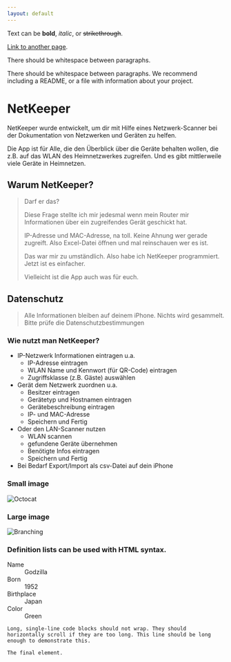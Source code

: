 ```yaml
---
layout: default
---
```


Text can be **bold**, _italic_, or ~~strikethrough~~.

[Link to another page](./another-page.html).

There should be whitespace between paragraphs.

There should be whitespace between paragraphs. We recommend including a README, or a file with information about your project.

# NetKeeper

NetKeeper wurde entwickelt, um dir mit Hilfe eines Netzwerk-Scanner bei der Dokumentation von Netzwerken und Geräten zu helfen.

Die App ist für Alle, die den Überblick über die Geräte behalten wollen, die z.B. auf das WLAN des Heimnetzwerkes zugreifen. Und es gibt mittlerweile viele Geräte in Heimnetzen.

## Warum NetKeeper?

> Darf er das?
> 
> Diese Frage stellte ich mir jedesmal wenn mein Router mir Informationen über ein zugreifendes Gerät geschickt hat.
> 
> IP-Adresse und MAC-Adresse, na toll. Keine Ahnung wer gerade zugreift.
> Also Excel-Datei öffnen und mal reinschauen wer es ist.
>
> Das war mir zu umständlich. Also habe ich NetKeeper programmiert. Jetzt ist es einfacher.
>
> Vielleicht ist die App auch was für euch.

## Datenschutz
> Alle Informationen bleiben auf deinem iPhone. Nichts wird gesammelt.
> Bitte prüfe die Datenschutzbestimmungen

### Wie nutzt man NetKeeper?

- IP-Netzwerk Informationen eintragen u.a.
  - IP-Adresse eintragen
  - WLAN Name und Kennwort (für QR-Code) eintragen
  - Zugriffsklasse (z.B. Gäste) auswählen
- Gerät dem Netzwerk zuordnen u.a.
  - Besitzer eintragen
  - Gerätetyp und Hostnamen eintragen
  - Gerätebeschreibung eintragen
  - IP- und MAC-Adresse
  - Speichern und Fertig
- Oder den LAN-Scanner nutzen
  - WLAN scannen
  - gefundene Geräte übernehmen
  - Benötigte Infos eintragen
  - Speichern und Fertig
- Bei Bedarf Export/Import als csv-Datei auf dein iPhone

### Small image

![Octocat](https://github.githubassets.com/images/icons/emoji/octocat.png)

### Large image

![Branching](https://guides.github.com/activities/hello-world/branching.png)


### Definition lists can be used with HTML syntax.

<dl>
<dt>Name</dt>
<dd>Godzilla</dd>
<dt>Born</dt>
<dd>1952</dd>
<dt>Birthplace</dt>
<dd>Japan</dd>
<dt>Color</dt>
<dd>Green</dd>
</dl>

```
Long, single-line code blocks should not wrap. They should horizontally scroll if they are too long. This line should be long enough to demonstrate this.
```

```
The final element.
```
